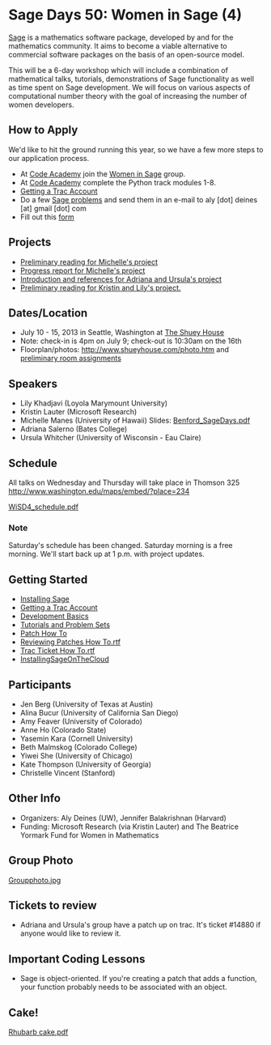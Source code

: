 

# Sage Days 50: Women in Sage (4)

<a class="http" href="http://sagemath.org/">Sage</a> is a mathematics software package, developed by and for the mathematics community.  It aims to become a viable alternative to commercial software packages on the basis of an open-source model. 

This will be a 6-day workshop which will include a combination of mathematical talks, tutorials, demonstrations of Sage functionality as well as time spent on Sage development. We will focus on various aspects of computational number theory with the goal of increasing the number of women developers. 


## How to Apply

We'd like to hit the ground running this year, so we have a few more steps to our application process.  

* At <a class="http" href="http://www.codecademy.com/">Code Academy</a> join the <a class="http" href="http://www.codecademy.com/groups/women-in-sage/invite/77ff187dba66e23e220ae2a8f228932d">Women in Sage</a> group. 
* At <a class="http" href="http://www.codecademy.com/">Code Academy</a> complete the Python track modules 1-8. 
* <a class="http" href="http://trac.sagemath.org/sage_trac/">Getting a Trac Account</a> 
* Do a few <a href="days50/WSD4.sws">Sage problems</a> and send them in an e-mail to aly [dot] deines [at] gmail [dot] com 
* Fill out this <a class="https" href="https://docs.google.com/spreadsheet/viewform?formkey=dDhaOEk0WnVVazl2clAyWDEwdF9FMnc6MA#gid=0">form</a> 

## Projects

* <a href="/preliminary%20reading">Preliminary reading for Michelle's project</a> 
* <a href="/progress%20report">Progress report for Michelle's project</a> 
* <a href="/preliminary%20reading%20au">Introduction and references for Adriana and Ursula's project</a> 
* <a href="/preliminary%20reading%20kl">Preliminary reading for Kristin and Lily's project.</a> 

## Dates/Location

* July 10 - 15, 2013 in Seattle, Washington at <a class="http" href="http://www.shueyhouse.com/">The Shuey House</a> 
* Note: check-in is 4pm on July 9; check-out is 10:30am on the 16th 
* Floorplan/photos: <a class="http" href="http://www.shueyhouse.com/photo.htm">http://www.shueyhouse.com/photo.htm</a> and <a href="/preliminary%20room%20assignments">preliminary room assignments</a> 

## Speakers

* Lily Khadjavi (Loyola Marymount University) 
* Kristin Lauter (Microsoft Research)  
* Michelle Manes (University of Hawaii) Slides: <a href="days50/Benford_SageDays.pdf">Benford_SageDays.pdf</a> 
* Adriana Salerno (Bates College) 
* Ursula Whitcher (University of Wisconsin - Eau Claire) 

## Schedule

All talks on Wednesday and Thursday will take place in Thomson 325 <a href="http://www.washington.edu/maps/embed/?place=234">http://www.washington.edu/maps/embed/?place=234</a> 

<a href="days50/WiSD4_schedule.pdf">WiSD4_schedule.pdf</a> 
### Note

Saturday's schedule has been changed.  Saturday morning is a free morning.  We'll start back up at 1 p.m. with project updates. 


## Getting Started

* <a class="http" href="http://wiki.sagemath.org/DownloadAndInstallationGuide">Installing Sage</a> 
* <a class="http" href="http://trac.sagemath.org/sage_trac/">Getting a Trac Account</a> 
* <a class="http" href="http://wiki.sagemath.org/development_basics">Development Basics</a> 
* <a class="http" href="http://wiki.sagemath.org/problem_sets">Tutorials and Problem Sets</a> 
* <a href="days50/Patch How To">Patch How To</a> 
* <a href="days50/Reviewing Patches How To.rtf">Reviewing Patches How To.rtf</a> 
* <a href="days50/Trac Ticket How To.rtf">Trac Ticket How To.rtf</a> 
* <a href="/InstallingSageOnTheCloud">InstallingSageOnTheCloud</a> 

## Participants

* Jen Berg (University of Texas at Austin) 
* Alina Bucur (University of California San Diego) 
* Amy Feaver (University of Colorado) 
* Anne Ho (Colorado State) 
* Yasemin Kara (Cornell University) 
* Beth Malmskog (Colorado College) 
* Yiwei She (University of Chicago) 
* Kate Thompson (University of Georgia) 
* Christelle Vincent (Stanford) 

## Other Info

* Organizers: Aly Deines (UW), Jennifer Balakrishnan (Harvard) 
* Funding: Microsoft Research  (via Kristin Lauter) and The Beatrice Yormark Fund for Women in Mathematics 

## Group Photo

<a href="days50/Groupphoto.jpg">Groupphoto.jpg</a> 


## Tickets to review

* Adriana and Ursula's group have a patch up on trac. It's ticket #14880 if anyone would like to review it. 

## Important Coding Lessons

* Sage is object-oriented.  If you're creating a patch that adds a function, your function probably needs to be associated with an object. 

## Cake!

<a href="days50/Rhubarb cake.pdf">Rhubarb cake.pdf</a> 
